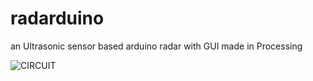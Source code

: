 # radarduino
an Ultrasonic sensor based arduino radar with GUI made in Processing


![CIRCUIT](https://github.com/DanielSzabo96/radarduino/assets/111224633/2c167672-a4be-4943-b297-8a489165a367)


